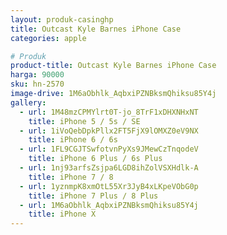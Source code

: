 ```yaml
---
layout: produk-casinghp
title: Outcast Kyle Barnes iPhone Case
categories: apple

# Produk
product-title: Outcast Kyle Barnes iPhone Case
harga: 90000
sku: hn-2570
image-drive: 1M6aObhlk_AqbxiPZNBksmQhiksu85Y4j
gallery:
  - url: 1M48mzCPMYlrt0T-jo_8TrF1xDHXNHxNT
    title: iPhone 5 / 5s / SE
  - url: 1iVoQebDpkPllx2FT5FjX9lOMXZ0eV9NX
    title: iPhone 6 / 6s
  - url: 1FL9CGJTSwfotvnPyXs9JMewCzTnqodeV
    title: iPhone 6 Plus / 6s Plus
  - url: 1nj93arfsZsjpa6LGD8ihZolVSXHdlk-A
    title: iPhone 7 / 8
  - url: 1yznmpK8xmOtL55Xr3JyB4xLKpeVObG0p
    title: iPhone 7 Plus / 8 Plus
  - url: 1M6aObhlk_AqbxiPZNBksmQhiksu85Y4j
    title: iPhone X
---
```


